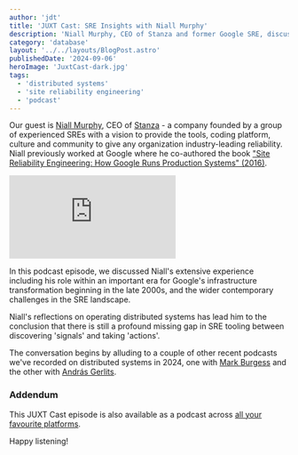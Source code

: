 ```yaml
---
author: 'jdt'
title: 'JUXT Cast: SRE Insights with Niall Murphy'
description: 'Niall Murphy, CEO of Stanza and former Google SRE, discusses the evolution of Site Reliability Engineering and distributed systems.'
category: 'database'
layout: '../../layouts/BlogPost.astro'
publishedDate: '2024-09-06'
heroImage: 'JuxtCast-dark.jpg'
tags:
  - 'distributed systems'
  - 'site reliability engineering'
  - 'podcast'
---
```


Our guest is <a href="https://relyabilit.ie/">Niall Murphy</a>, CEO of [Stanza](https://www.stanza.systems/) - a company founded by a group of experienced SREs with a vision to provide the tools, coding platform, culture and community to give any organization industry-leading reliability. Niall previously worked at Google where he co-authored the book <a href="https://sre.google/books/">"Site Reliability Engineering: How Google Runs Production Systems" (2016)</a>.<br/>

<iframe class='aspect-video w-full' src="https://www.youtube.com/embed/jjfthszK83I?si=s_aE_o6VvSdS8QLA" title="YouTube video player" frameborder="0" allow="accelerometer; autoplay; clipboard-write; encrypted-media; gyroscope; picture-in-picture; web-share" referrerpolicy="strict-origin-when-cross-origin" allowfullscreen></iframe>

In this podcast episode, we discussed Niall's extensive experience including his role within an important era for Google's infrastructure transformation beginning in the late 2000s, and the wider contemporary challenges in the SRE landscape.

Niall's reflections on operating distributed systems has lead him to the conclusion that there is still a profound missing gap in SRE tooling between discovering 'signals' and taking 'actions'.

The conversation begins by alluding to a couple of other recent podcasts we've recorded on distributed systems in 2024, one with <a href="/blog/promise-theory-with-mark-burgess/">Mark Burgess</a> and the other with <a href="/blog/distributed-consistency-podcast/">András Gerlits</a>.

### Addendum

This JUXT Cast episode is also available as a podcast across [all your favourite platforms](https://pnc.st/s/juxt-cast/498f22c4/missing-insights-and-the-sre-big-picture-with-niall-murphy).

Happy listening!
